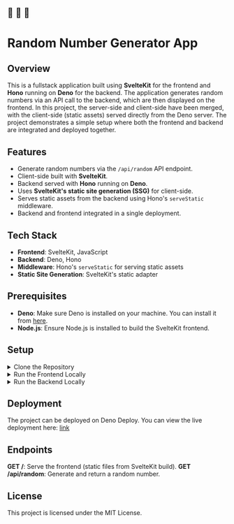 🔔 🔔 🔔
---

# Random Number Generator App

## Overview

This is a fullstack application built using **SvelteKit** for the frontend and **Hono** running on **Deno** for the backend. The application generates random numbers via an API call to the backend, which are then displayed on the frontend. In this project, the server-side and client-side have been merged, with the client-side (static assets) served directly from the Deno server. The project demonstrates a simple setup where both the frontend and backend are integrated and deployed together.

## Features

- Generate random numbers via the `/api/random` API endpoint.
- Client-side built with **SvelteKit**.
- Backend served with **Hono** running on **Deno**.
- Uses **SvelteKit's static site generation (SSG)** for client-side.
- Serves static assets from the backend using Hono's `serveStatic` middleware.
- Backend and frontend integrated in a single deployment.

## Tech Stack

- **Frontend**: SvelteKit, JavaScript
- **Backend**: Deno, Hono
- **Middleware**: Hono's `serveStatic` for serving static assets
- **Static Site Generation**: SvelteKit's static adapter

## Prerequisites

- **Deno**: Make sure Deno is installed on your machine. You can install it from [here](https://deno.land/#installation).
- **Node.js**: Ensure Node.js is installed to build the SvelteKit frontend.

## Setup

<details>
<summary>Clone the Repository</summary>

```
git clone https://github.com/your-username/random-number-generator.git
cd random-number-generator
```
</details>

<details>
<summary>Run the Frontend Locally</summary>

```
cd ui
npm install
npm run dev -- --open
```
This will open the frontend on your local machine.
</details>

<details>
<summary>Run the Backend Locally</summary>

```
cd api
deno run --allow-net --allow-read app-run.js
```
Or if you've compiled the backend, run:
```
./random-api
```
</details>


## Deployment
The project can be deployed on Deno Deploy. You can view the live deployment here: [link](random-api-app.deno.dev)

## Endpoints

**GET /**: Serve the frontend (static files from SvelteKit build).
**GET /api/random**: Generate and return a random number.

## License
This project is licensed under the MIT License.